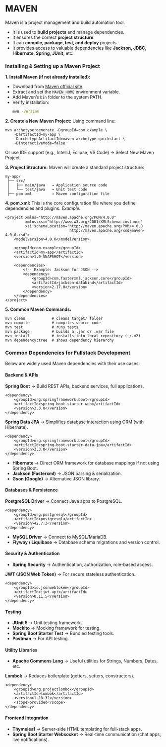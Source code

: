 # MAVEN

Maven is a project management and build automation tool.  
- It is used to **build projects** and manage dependencies.  
- It ensures the correct **project structure**.  
- It can **compile, package, test, and deploy** projects.  
- It provides access to valuable dependencies like **Jackson, JDBC, Hibernate, Spring, JUnit**, etc.  

### Installing & Setting up a Maven Project  

**1. Install Maven (if not already installed):**  
- Download from [Maven official site](https://maven.apache.org/download.cgi).  
- Extract and set the `MAVEN_HOME` environment variable.  
- Add Maven’s `bin` folder to the system PATH.  
- Verify installation:  
  ```bash
  mvn -version
  ```

**2. Create a New Maven Project:**
Using command line:
```
mvn archetype:generate -DgroupId=com.example \
    -DartifactId=my-app \
    -DarchetypeArtifactId=maven-archetype-quickstart \
    -DinteractiveMode=false
```
Or use IDE support (e.g., IntelliJ, Eclipse, VS Code) → Select New Maven Project.

**3. Project Structure:**
Maven will create a standard project structure:
```
my-app/
 ├── src/
 │   ├── main/java   → Application source code
 │   └── test/java   → Unit test code
 ├── pom.xml         → Maven configuration file
```

**4. pom.xml:**
This is the core configuration file where you define dependencies and plugins.
*Example:*
```
<project xmlns="http://maven.apache.org/POM/4.0.0"
         xmlns:xsi="http://www.w3.org/2001/XMLSchema-instance"
         xsi:schemaLocation="http://maven.apache.org/POM/4.0.0 
                             http://maven.apache.org/xsd/maven-4.0.0.xsd">
    <modelVersion>4.0.0</modelVersion>

    <groupId>com.example</groupId>
    <artifactId>my-app</artifactId>
    <version>1.0-SNAPSHOT</version>

    <dependencies>
        <!-- Example: Jackson for JSON -->
        <dependency>
            <groupId>com.fasterxml.jackson.core</groupId>
            <artifactId>jackson-databind</artifactId>
            <version>2.17.0</version>
        </dependency>
    </dependencies>
</project>
```

**5. Common Maven Commands:**
```
mvn clean            # cleans target/ folder
mvn compile          # compiles source code
mvn test             # runs tests
mvn package          # builds a .jar or .war file
mvn install          # installs into local repository (~/.m2)
mvn dependency:tree  # shows dependency hierarchy
```

### Common Dependencies for Fullstack Development

Below are widely used Maven dependencies with their use cases:
#### **Backend & APIs**

**Spring Boot** → Build REST APIs, backend services, full applications.
```
<dependency>
    <groupId>org.springframework.boot</groupId>
    <artifactId>spring-boot-starter-web</artifactId>
    <version>3.3.0</version>
</dependency>
```
**Spring Data JPA** → Simplifies database interaction using ORM (with Hibernate).
```
<dependency>
    <groupId>org.springframework.boot</groupId>
    <artifactId>spring-boot-starter-data-jpa</artifactId>
    <version>3.3.0</version>
</dependency>
```
- **Hibernate** → Direct ORM framework for database mappings if not using Spring Boot.  
- **Jackson (Fasterxml)** → JSON parsing & serialization.  
- **Gson (Google)** → Alternative JSON library.  

#### **Databases & Persistence**

**PostgreSQL Driver** → Connect Java apps to PostgreSQL.
```
<dependency>
    <groupId>org.postgresql</groupId>
    <artifactId>postgresql</artifactId>
    <version>42.7.3</version>
</dependency>
```
- **MySQL Driver** → Connect to MySQL/MariaDB.  
- **Flyway / Liquibase** → Database schema migrations and version control.  

#### **Security & Authentication**

- **Spring Security** → Authentication, authorization, role-based access.  

**JWT (JSON Web Token)** → For secure stateless authentication.
```
<dependency>
    <groupId>io.jsonwebtoken</groupId>
    <artifactId>jjwt-api</artifactId>
    <version>0.11.5</version>
</dependency>
```

#### **Testing**

- **JUnit 5** → Unit testing framework.  
- **Mockito** → Mocking framework for testing.  
- **Spring Boot Starter Test** → Bundled testing tools.  
- **Postman** → For API testing.

#### **Utility Libraries**

- **Apache Commons Lang** → Useful utilities for Strings, Numbers, Dates, etc.  

**Lombok** → Reduces boilerplate (getters, setters, constructors).
```
<dependency>
    <groupId>org.projectlombok</groupId>
    <artifactId>lombok</artifactId>
    <version>1.18.32</version>
    <scope>provided</scope>
</dependency>
```
#### **Frontend Integration**

- **Thymeleaf** → Server-side HTML templating for full-stack apps.  
- **Spring Boot Starter Websocket** → Real-time communication (chat apps, live notifications).  
